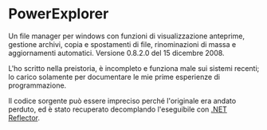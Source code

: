 # PowerExplorer
Un file manager per windows con funzioni di visualizzazione anteprime, gestione archivi, copia e spostamenti di file, rinominazioni di massa e aggiornamenti automatici. Versione 0.8.2.0 del 15 dicembre 2008.

L'ho scritto nella preistoria, è incompleto e funziona male sui sistemi recenti; lo carico solamente per documentare le mie prime esperienze di programmazione.

Il codice sorgente può essere impreciso perché l'originale era andato perduto, ed è stato recuperato decomplando l'eseguibile con [.NET Reflector](https://www.red-gate.com/products/dotnet-development/reflector/).
